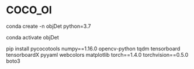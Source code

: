 # COCO_OI


conda create -n objDet python=3.7

conda activate objDet

pip install pycocotools numpy==1.16.0 opencv-python tqdm tensorboard tensorboardX pyyaml webcolors matplotlib torch==1.4.0 torchvision==0.5.0 boto3
